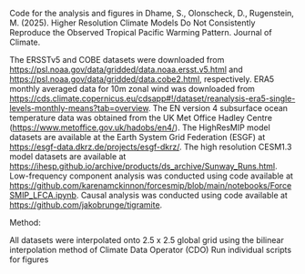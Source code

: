 Code for the analysis and figures in Dhame, S., Olonscheck, D., Rugenstein, M. (2025). Higher Resolution Climate Models Do Not Consistently Reproduce the Observed Tropical Pacific Warming Pattern. Journal of Climate.

The ERSSTv5 and COBE datasets were downloaded from https://psl.noaa.gov/data/gridded/data.noaa.ersst.v5.html and https://psl.noaa.gov/data/gridded/data.cobe2.html, respectively. ERA5 monthly averaged data for 10m zonal wind was downloaded from https://cds.climate.copernicus.eu/cdsapp#!/dataset/reanalysis-era5-single-levels-monthly-means?tab=overview. The EN version 4 subsurface ocean temperature data was obtained from the UK Met Office Hadley Centre (https://www.metoffice.gov.uk/hadobs/en4/). The HighResMIP model datasets are available at the Earth System Grid Federation (ESGF) at https://esgf-data.dkrz.de/projects/esgf-dkrz/. The high resolution CESM1.3 model datasets are available at https://ihesp.github.io/archive/products/ds_archive/Sunway_Runs.html. Low-frequency component analysis was conducted using code available at https://github.com/karenamckinnon/forcesmip/blob/main/notebooks/ForceSMIP_LFCA.ipynb. Causal analysis was conducted using code available at https://github.com/jakobrunge/tigramite. 

Method:

All datasets were interpolated onto 2.5 x 2.5 global grid using the bilinear interpolation method of Climate Data Operator (CDO)
Run individual scripts for figures
